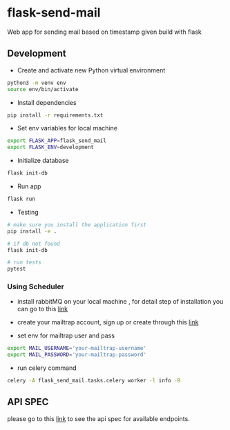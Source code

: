# flask-send-mail

Web app for sending mail based on timestamp given build with flask

## Development

- Create and activate new Python virtual environment

```bash
python3 -m venv env
source env/bin/activate
```

- Install dependencies

```bash
pip install -r requirements.txt
```

- Set env variables for local machine

```bash
export FLASK_APP=flask_send_mail
export FLASK_ENV=development
```

- Initialize database

```bash
flask init-db
```

- Run app

```bash
flask run
```

- Testing

```bash
# make sure you install the application first
pip install -e .

# if db not found
flask init-db

# run tests
pytest
```

### Using Scheduler

- install rabbitMQ on your local machine , for detail step of installation you can go to
this [link](https://docs.celeryproject.org/en/stable/getting-started/brokers/rabbitmq.html#installing-the-rabbitmq-server)

- create your mailtrap account, sign up or create through this [link](https://mailtrap.io/register/signup)

- set env for mailtrap user and pass
```bash
export MAIL_USERNAME='your-mailtrap-username'
export MAIL_PASSWORD='your-mailtrap-password'
```

- run celery command

```bash
celery -A flask_send_mail.tasks.celery worker -l info -B
```

## API SPEC

please go to this [link](API_SPEC.md) to see the api spec for available endpoints.